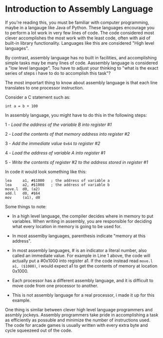 # Introduction to Assembly Language

If you're reading this, you must be familiar with computer programming, maybe in a langauge like Java of Python. These languages encourage you to perform a lot work in very few lines of code. The code considered most clever accomplishes the most work with the least code, often with  aid of built-in library functionality. Languages like this are considered "High level languages".

By contrast, assembly language has no built in facilities, and accomplishing simple tasks may be many lines of code. Aassembly language is considered a "low level language". Tou have to adjust your thinking to "what is the exact series of steps i have to do to accomplish this task"? 

The most importart thing to know about assembly language is that each line translates to one processor instruction. 

Consider a C statement such as:

`int a = b + 100`

In assembly language, you might have to do this in the following steps:

1 - *Load the address of the variable B into register #1*

2 - *Load the contents of that memory address into register #2*

3 - *Add the immediate value* `0x64` *to register #2*

4 - *Load the address of variable A into register #1*

5 - *Write the contents of register #2 to the address stored in register #1*

In code it would look something like this:

```assembly
lea     a1, #$1000   ; the address of variable a 
lea     a2, #$1008   ; the address of variable b 
move.l  d0, (a2)
add.l   d0, #$64
mov     (a1), d0
``` 

Some things to note: 

- In a high level language, the compiler decides where in memory to put variables. When writing in assembly, you are responsible for deciding what every location in memory is going to be used for.

- In most assemlby languages, parenthesis indicate "memory at this address".

- In most assembly languages, # is an indicator a literal number, also called an immediate value. For example in Line 1 above, the code will actually put a #0x1000 into register a1. If the code instead read `move.l a1, ($1000)`, i would expect a1 to get the contents of memory at location 0x1000.

- Each processor has a different assembly language, and it is difficult to move code from one processor to another.

- This is not assembly language for a real processor, i made it up for this example.

One thing is similar between clever high level language programmers and assmbly jockeys. Assembly programmers take pride in accomplishing a task as efficiently as possuble and minimize the number of instructions used. The code for arcade games is usually written with every extra byte and cycle squeezeed out of the code. 


